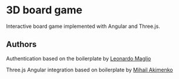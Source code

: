 # 3D board game

Interactive board game implemented with Angular and Three.js. 

## Authors

Authentication based on the boilerplate by [Leonardo Maglio](https://github.com/leota)

Three.js Angular integration based on boilerplate by [Mihail Akimenko](https://github.com/makimenko)
